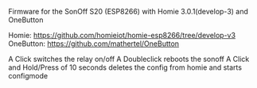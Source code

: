 Firmware for the SonOff S20 (ESP8266) with Homie 3.0.1(develop-3) and OneButton 

Homie: https://github.com/homieiot/homie-esp8266/tree/develop-v3
OneButton: https://github.com/mathertel/OneButton

A Click switches the relay on/off
A Doubleclick reboots the sonoff
A Click and Hold/Press of 10 seconds deletes the config from homie and starts configmode

